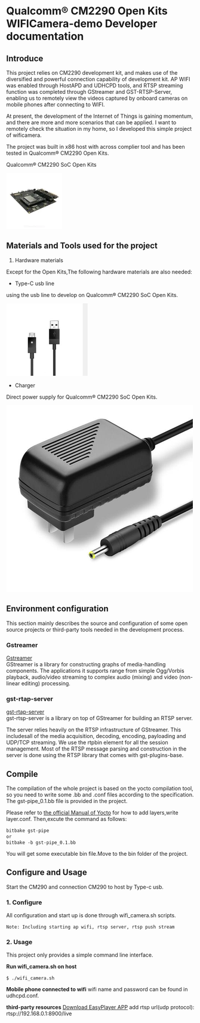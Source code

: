 # Qualcomm® CM2290 Open Kits WIFICamera-demo Developer documentation

## Introduce

This project relies on CM2290 development kit, and makes use of the diversified and powerful connection capability of development kit. AP WIFI was enabled through HostAPD and UDHCPD tools, and RTSP streaming function was completed through GStreamer and GST-RTSP-Server, enabling us to remotely view the videos captured by onboard cameras on mobile phones after connecting to WIFI.

At present, the development of the Internet of Things is gaining momentum, and there are more and more scenarios that can be applied. I want to remotely check the situation in my home, so I developed this simple project of wificamera.

The project was built in x86 host with across complier tool and has been tested in Qualcomm® CM2290 Open Kits.

Qualcomm® CM2290 SoC Open Kits

![CM2290](./res/2290-DK-4-150x150.webp)

## Materials and Tools used for the project

1. Hardware materials

Except for the Open Kits,The following hardware materials are also needed:

* Type-C usb line

using the usb line to develop on Qualcomm® CM2290 SoC Open Kits.

![usb line](./res/usb.png )

* Charger

Direct power supply for Qualcomm® CM2290 SoC Open Kits.

![charger](./res/charger.jpg )


## Environment configuration

This section mainly describes the source and configuration of some open source projects or third-party tools needed in the development process.

### Gstreamer
[Gstreamer](https://www.yoctoproject.org) <br>
GStreamer is a library for constructing graphs of media-handling components. The applications it supports range from simple Ogg/Vorbis playback, audio/video streaming to complex audio (mixing) and video (non-linear editing) processing.

### gst-rtap-server
[gst-rtap-server](https://github.com/GStreamer/gst-rtsp-server)<br>
gst-rtsp-server is a library on top of GStreamer for building an RTSP server.

The server relies heavily on the RTSP infrastructure of GStreamer. This includesall of the media acquisition, decoding, encoding, payloading and UDP/TCP streaming. We use the rtpbin element for all the session management. Most of the RTSP message parsing and construction in the server is done using the RTSP library that comes with gst-plugins-base. 

## Compile

The compilation of the whole project is based on the yocto compilation tool, so you need to write some .bb and .conf files according to the specification. The gst-pipe_0.1.bb file is provided in the project.

Please refer to [the official Manual of Yocto](https://www.yoctoproject.org) for how to add layers,write layer.conf. Then,excute the command as follows:

```
bitbake gst-pipe
or
bitbake -b gst-pipe_0.1.bb
```

You will get some executable bin file.Move to the bin folder of the project.

## Configure and Usage
Start the CM290 and connection CM290 to host by Type-c usb.
### 1. Configure
All configuration and start up is done through wifi_camera.sh scripts.
```
Note: Including starting ap wifi, rtsp server, rtsp push stream
```

### 2. Usage

This project only provides a simple command line interface.

**Run wifi_camera.sh on host**
```
$ ./wifi_camera.sh
```

**Mobile phone connected to wifi**
wifi name and password can be found in udhcpd.conf.

**third-party resources**
[Download EasyPlayer APP](http://app.tsingsee.com/EasyRTSPlayer) 
add rtsp url(udp protocol): rtsp://192.168.0.1:8900/live